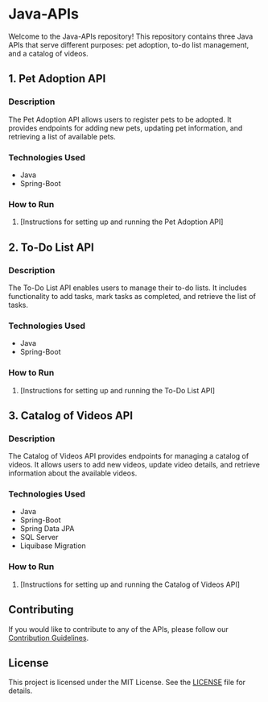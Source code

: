 # Java-APIs

Welcome to the Java-APIs repository! This repository contains three Java APIs that serve different purposes: pet adoption, to-do list management, and a catalog of videos.

## 1. Pet Adoption API

### Description
The Pet Adoption API allows users to register pets to be adopted. It provides endpoints for adding new pets, updating pet information, and retrieving a list of available pets.

### Technologies Used
- Java
- Spring-Boot

### How to Run
1. [Instructions for setting up and running the Pet Adoption API]

## 2. To-Do List API

### Description
The To-Do List API enables users to manage their to-do lists. It includes functionality to add tasks, mark tasks as completed, and retrieve the list of tasks.

### Technologies Used
- Java
- Spring-Boot
<!-- [Database Name, if applicable] -->

### How to Run
1. [Instructions for setting up and running the To-Do List API]

## 3. Catalog of Videos API

### Description
The Catalog of Videos API provides endpoints for managing a catalog of videos. It allows users to add new videos, update video details, and retrieve information about the available videos.

### Technologies Used
- Java
- Spring-Boot
- Spring Data JPA
- SQL Server
- Liquibase Migration

### How to Run
1. [Instructions for setting up and running the Catalog of Videos API]

## Contributing
If you would like to contribute to any of the APIs, please follow our [Contribution Guidelines](CONTRIBUTING.md).

## License
This project is licensed under the MIT License. See the [LICENSE](https://opensource.org/license/mit/) file for details.
